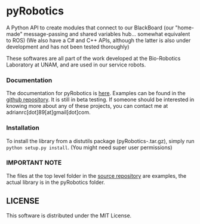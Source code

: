 pyRobotics
==========

A Python API to create modules that connect to our BlackBoard (our "home-made" message-passing and shared variables hub... somewhat equivalent to ROS)
(We also have a C# and C++ APIs, although the latter is also under development and has not been tested thoroughly)

These softwares are all part of the work developed at the Bio-Robotics Laboratory at UNAM, and are used in our service robots.

### Documentation

The documentation for pyRobotics is [here](http://bioroboticsUNAM.github.io/pyRobotics). Examples can be found in the [github repository](http://github.com/BioRoboticsUNAM/pyRobotics).
It is still in beta testing.
If someone should be interested in knowing more about any of these projects, you can contact me at adrianrc[dot]89[at]gmail[dot]com.

### Installation

To install the library from a distutils package (pyRobotics-<version>.tar.gz), simply run `python setup.py install`. (You might need super user permissions)

### IMPORTANT NOTE

The files at the top level folder in the [source repository](http://github.com/BioRoboticsUNAM/pyRobotics) are examples, the actual library is in the pyRobotics folder.

LICENSE
----------
This software is distributed under the MIT License.
